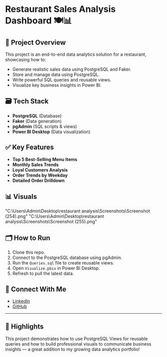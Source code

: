# Restaurant Sales Analysis Dashboard 🍽️📊

## 📌 Project Overview
This project is an end-to-end data analytics solution for a restaurant, showcasing how to:
- Generate realistic sales data using PostgreSQL and Faker.
- Store and manage data using PostgreSQL.
- Write powerful SQL queries and reusable views.
- Visualize key business insights in Power BI.

## 🗃️ Tech Stack
- **PostgreSQL** (Database)
- **Faker** (Data generation)
- **pgAdmin** (SQL scripts & views)
- **Power BI Desktop** (Data visualization)

## ✅ Key Features
- **Top 5 Best-Selling Menu Items**
- **Monthly Sales Trends**
- **Loyal Customers Analysis**
- **Order Trends by Weekday**
- **Detailed Order Drilldown**

## 📊 Visuals
"C:\Users\Admin\Desktop\restaurant analysis\Screenshots\Screenshot (254).png"
"C:\Users\Admin\Desktop\restaurant analysis\Screenshots\Screenshot (255).png"

## 🗂️ How to Run
1. Clone this repo.
2. Connect to the PostgreSQL database using pgAdmin.
3. Run the `Queries.sql` file to create reusable views.
4. Open `Visualize.pbix` in Power BI Desktop.
5. Refresh to pull the latest data.

## 🤝 Connect With Me
- [LinkedIn](https://www.linkedin.com/in/chinmay-pol-a934362b1/) <!-- Replace with your profile -->
- [GitHub](https://github.com/chinmay6378)

---

## 🚀 Highlights
This project demonstrates how to use PostgreSQL Views for reusable queries and how to build professional visuals to communicate business insights — a great addition to my growing data analytics portfolio!
